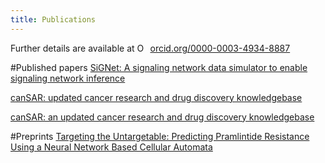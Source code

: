 ```yaml
---
title: Publications
---
```


Further details are available at <a href="https://orcid.org/0000-0003-4934-8887" target="orcid.widget" rel="noopener noreferrer" style="vertical-align:top;"><img src="https://orcid.org/sites/default/files/images/orcid_16x16.png" style="width:1em;margin-right:.5em;" alt="ORCID iD icon">orcid.org/0000-0003-4934-8887</a>

#Published papers
[SiGNet: A signaling network data simulator to enable signaling network inference](http://journals.plos.org/plosone/article?id=10.1371/journal.pone.0177701)

[canSAR: updated cancer research and drug discovery knowledgebase](http://www.ncbi.nlm.nih.gov/pubmed/24304894)

[canSAR: an updated cancer research and drug discovery knowledgebase](http://www.ncbi.nlm.nih.gov/pubmed/26673713)

#Preprints
[Targeting the Untargetable: Predicting Pramlintide Resistance Using a Neural Network Based Cellular Automata](https://www.biorxiv.org/content/early/2017/11/11/211383)
